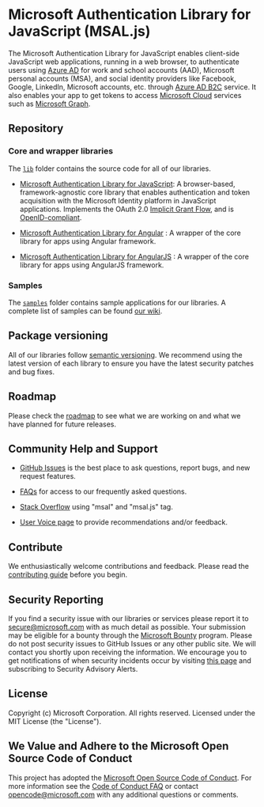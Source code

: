 
# Microsoft Authentication Library for JavaScript (MSAL.js)

The Microsoft Authentication Library for JavaScript enables client-side JavaScript web applications, running in a web browser, to authenticate users using [Azure AD](https://docs.microsoft.com/en-us/azure/active-directory/develop/v2-overview) for work and school accounts (AAD), Microsoft personal accounts (MSA), and social identity providers like Facebook, Google, LinkedIn, Microsoft accounts, etc. through [Azure AD B2C](https://docs.microsoft.com/en-us/azure/active-directory-b2c/active-directory-b2c-overview#identity-providers) service. It also enables your app to get tokens to access [Microsoft Cloud](https://www.microsoft.com/enterprise) services such as [Microsoft Graph](https://graph.microsoft.io).

## Repository

### Core and wrapper libraries

The [`lib`](https://github.com/AzureAD/microsoft-authentication-library-for-js/tree/dev/lib) folder contains the source code for all of our libraries.

- [Microsoft Authentication Library for JavaScript](lib/msal-core/README.md): A browser-based, framework-agnostic core library that enables authentication and token acquisition with the Microsoft Identity platform in JavaScript applications. Implements the OAuth 2.0 [Implicit Grant Flow](https://docs.microsoft.com/en-us/azure/active-directory/develop/v2-oauth2-implicit-grant-flow), and is [OpenID-compliant](https://docs.microsoft.com/en-us/azure/active-directory/develop/v2-protocols-oidc).

- [Microsoft Authentication Library for Angular](lib/msal-angular/README.md) :
A wrapper of the core library for apps using Angular framework.

- [Microsoft Authentication Library for AngularJS](lib/msal-angularjs/README.md) :
A wrapper of the core library for apps using AngularJS framework.

### Samples

The [`samples`](https://github.com/AzureAD/microsoft-authentication-library-for-js/tree/dev/samples) folder contains sample applications for our libraries. A complete list of samples can be found [our wiki](https://github.com/AzureAD/microsoft-authentication-library-for-js/wiki/Samples).

## Package versioning

All of our libraries follow [semantic versioning](https://semver.org). We recommend using the latest version of each library to ensure you have the latest security patches and bug fixes.

## Roadmap

Please check the [roadmap](https://github.com/AzureAD/microsoft-authentication-library-for-js/wiki#roadmap) to see what we are working on and what we have planned for future releases.

## Community Help and Support

- [GitHub Issues](../../issues) is the best place to ask questions, report bugs, and new request features.

- [FAQs](https://github.com/AzureAD/microsoft-authentication-library-for-js/wiki/FAQs) for access to our frequently asked questions.

- [Stack Overflow](http://stackoverflow.com/questions/tagged/msal) using "msal" and "msal.js" tag.

- [User Voice page](https://feedback.azure.com/forums/169401-azure-active-directory) to provide recommendations and/or feedback.

## Contribute

We enthusiastically welcome contributions and feedback. Please read the [contributing guide](contributing.md) before you begin.

## Security Reporting

If you find a security issue with our libraries or services please report it to [secure@microsoft.com](mailto:secure@microsoft.com) with as much detail as possible. Your submission may be eligible for a bounty through the [Microsoft Bounty](http://aka.ms/bugbounty) program. Please do not post security issues to GitHub Issues or any other public site. We will contact you shortly upon receiving the information. We encourage you to get notifications of when security incidents occur by visiting [this page](https://technet.microsoft.com/en-us/security/dd252948) and subscribing to Security Advisory Alerts.

## License

Copyright (c) Microsoft Corporation.  All rights reserved. Licensed under the MIT License (the "License").

## We Value and Adhere to the Microsoft Open Source Code of Conduct

This project has adopted the [Microsoft Open Source Code of Conduct](https://opensource.microsoft.com/codeofconduct/). For more information see the [Code of Conduct FAQ](https://opensource.microsoft.com/codeofconduct/faq/) or contact [opencode@microsoft.com](mailto:opencode@microsoft.com) with any additional questions or comments.
